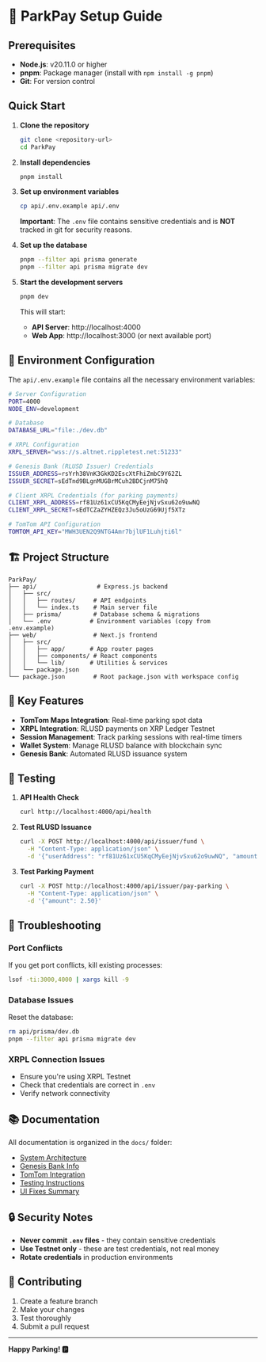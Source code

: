 # 🚀 ParkPay Setup Guide

## Prerequisites

- **Node.js**: v20.11.0 or higher
- **pnpm**: Package manager (install with `npm install -g pnpm`)
- **Git**: For version control

## Quick Start

1. **Clone the repository**
   ```bash
   git clone <repository-url>
   cd ParkPay
   ```

2. **Install dependencies**
   ```bash
   pnpm install
   ```

3. **Set up environment variables**
   ```bash
   cp api/.env.example api/.env
   ```
   
   **Important**: The `.env` file contains sensitive credentials and is **NOT** tracked in git for security reasons.

4. **Set up the database**
   ```bash
   pnpm --filter api prisma generate
   pnpm --filter api prisma migrate dev
   ```

5. **Start the development servers**
   ```bash
   pnpm dev
   ```

   This will start:
   - **API Server**: http://localhost:4000
   - **Web App**: http://localhost:3000 (or next available port)

## 🔧 Environment Configuration

The `api/.env.example` file contains all the necessary environment variables:

```bash
# Server Configuration
PORT=4000
NODE_ENV=development

# Database
DATABASE_URL="file:./dev.db"

# XRPL Configuration
XRPL_SERVER="wss://s.altnet.rippletest.net:51233"

# Genesis Bank (RLUSD Issuer) Credentials
ISSUER_ADDRESS=rsYrh38VnK3GkKD2EscXtFhiZmbC9Y62ZL
ISSUER_SECRET=sEdTnd9BLgnMUGBrMCuh2BDCjnM75hQ

# Client XRPL Credentials (for parking payments)
CLIENT_XRPL_ADDRESS=rf81Uz61xCU5KqCMyEejNjvSxu62o9uwNQ
CLIENT_XRPL_SECRET=sEdTCZaZYHZEQz3Ju5oUzG69Ujf5XTz

# TomTom API Configuration
TOMTOM_API_KEY="MWH3UEN2Q9NTG4Amr7bjlUF1Luhjti6l"
```

## 🏗️ Project Structure

```
ParkPay/
├── api/                 # Express.js backend
│   ├── src/
│   │   ├── routes/     # API endpoints
│   │   └── index.ts    # Main server file
│   ├── prisma/         # Database schema & migrations
│   └── .env           # Environment variables (copy from .env.example)
├── web/                # Next.js frontend
│   ├── src/
│   │   ├── app/       # App router pages
│   │   ├── components/ # React components
│   │   └── lib/       # Utilities & services
│   └── package.json
└── package.json        # Root package.json with workspace config
```

## 🔑 Key Features

- **TomTom Maps Integration**: Real-time parking spot data
- **XRPL Integration**: RLUSD payments on XRP Ledger Testnet
- **Session Management**: Track parking sessions with real-time timers
- **Wallet System**: Manage RLUSD balance with blockchain sync
- **Genesis Bank**: Automated RLUSD issuance system

## 🧪 Testing

1. **API Health Check**
   ```bash
   curl http://localhost:4000/api/health
   ```

2. **Test RLUSD Issuance**
   ```bash
   curl -X POST http://localhost:4000/api/issuer/fund \
     -H "Content-Type: application/json" \
     -d '{"userAddress": "rf81Uz61xCU5KqCMyEejNjvSxu62o9uwNQ", "amount": 100}'
   ```

3. **Test Parking Payment**
   ```bash
   curl -X POST http://localhost:4000/api/issuer/pay-parking \
     -H "Content-Type: application/json" \
     -d '{"amount": 2.50}'
   ```

## 🚨 Troubleshooting

### Port Conflicts
If you get port conflicts, kill existing processes:
```bash
lsof -ti:3000,4000 | xargs kill -9
```

### Database Issues
Reset the database:
```bash
rm api/prisma/dev.db
pnpm --filter api prisma migrate dev
```

### XRPL Connection Issues
- Ensure you're using XRPL Testnet
- Check that credentials are correct in `.env`
- Verify network connectivity

## 📚 Documentation

All documentation is organized in the `docs/` folder:

- [System Architecture](docs/SYSTEM_ARCHITECTURE.md)
- [Genesis Bank Info](docs/GENESIS_BANK_INFO.md)
- [TomTom Integration](docs/TOMTOM_FINAL_SOLUTION.md)
- [Testing Instructions](docs/TESTING_INSTRUCTIONS.md)
- [UI Fixes Summary](docs/UI_FIXES_SUMMARY.md)

## 🔒 Security Notes

- **Never commit `.env` files** - they contain sensitive credentials
- **Use Testnet only** - these are test credentials, not real money
- **Rotate credentials** in production environments

## 🤝 Contributing

1. Create a feature branch
2. Make your changes
3. Test thoroughly
4. Submit a pull request

---

**Happy Parking! 🅿️**
